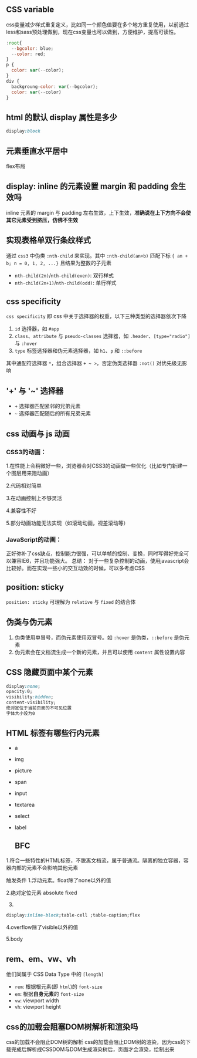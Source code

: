 ## CSS variable

css变量减少样式重复定义，比如同一个颜色值要在多个地方重复使用，以前通过less和sass预处理做到，现在css变量也可以做到，方便维护，提高可读性。

```js
:root{
  --bgcolor: blue;
  --color: red;
}
p {
  color: var(--color);
}
div {
  backgroung-color: var(--bgcolor);
  color: var(--color)
}
```

## html 的默认 display 属性是多少

```css
display:block
```

## 元素垂直水平居中

flex布局

## display: inline 的元素设置 margin 和 padding 会生效吗

inline 元素的 margin 与 padding 左右生效，上下生效，**准确说在上下方向不会使其它元素受到挤压，仿佛不生效**

## 实现表格单双行条纹样式

通过 `css3` 中伪类 `:nth-child` 来实现。其中 `:nth-child(an+b)` 匹配下标 `{ an + b; n = 0, 1, 2, ...}` 且结果为整数的子元素

- `nth-child(2n)`/`nth-child(even)`: 双行样式
- `nth-child(2n+1)`/`nth-child(odd)`: 单行样式

## css specificity

`css specificity` 即 css 中关于选择器的权重，以下三种类型的选择器依次下降

1. `id` 选择器，如 `#app`
2. `class`、`attribute` 与 `pseudo-classes` 选择器，如 `.header`、`[type="radio"]` 与 `:hover`
3. `type` 标签选择器和伪元素选择器，如 `h1`、`p` 和 `::before`

其中通配符选择器 `*`，组合选择器 `+ ~ >`，否定伪类选择器 `:not()` 对优先级无影响

##  '+' 与 '~' 选择器

- `+` 选择器匹配紧邻的兄弟元素
- `~` 选择器匹配随后的所有兄弟元素

## css 动画与 js 动画

### CSS3的动画：

1.在性能上会稍微好一些，浏览器会对CSS3的动画做一些优化（比如专门新建一个图层用来跑动画）

2.代码相对简单 　

3.在动画控制上不够灵活 　

4.兼容性不好 　　

5.部分动画功能无法实现（如滚动动画，视差滚动等）

###  JavaScript的动画：

 正好弥补了css缺点，控制能力很强，可以单帧的控制、变换，同时写得好完全可以兼容IE6，并且功能强大。 总结： 对于一些复杂控制的动画，使用javascript会比较好。而在实现一些小的交互动效的时候，可以多考虑CSS

## position: sticky

`position: sticky` 可理解为 `relative` 与 `fixed` 的结合体

##  伪类与伪元素

1. 伪类使用单冒号，而伪元素使用双冒号。如 `:hover` 是伪类，`::before` 是伪元素
2. 伪元素会在文档流生成一个新的元素，并且可以使用 `content` 属性设置内容

## CSS 隐藏页面中某个元素

```css
display:none;
opacity:0;
visibility:hidden;
content-visibility;
绝对定位于当前页面的不可见位置
字体大小设为0
```

## HTML 标签有哪些行内元素

- a

- img

- picture

- span

- input

- textarea

- select

- label

  ## BFC

1.符合一些特性的HTML标签，不脱离文档流，属于普通流。隔离的独立容器，容器内部的元素不会影响其他元素

触发条件 1.浮动元素。float除了none以外的值

2.绝对定位元素 absolute fixed

3.

```css
display:inline-block;table-cell ;table-caption;flex
```

4.overflow除了visible以外的值

5.body

## rem、em、vw、vh

他们同属于 CSS Data Type 中的 `[length]`

- `rem`: 根据根元素(即 `html`)的 `font-size`
- `em`: 根据**自身元素**的 `font-size`
- `vw`: viewport width
- `vh`: viewport height

## css的加载会阻塞DOM树解析和渲染吗

css的加载不会阻止DOM树的解析
css的加载会阻止DOM树的渲染，因为css的下载完成后解析成CSSDOM与DOM生成渲染树后，页面才会渲染，绘制出来

